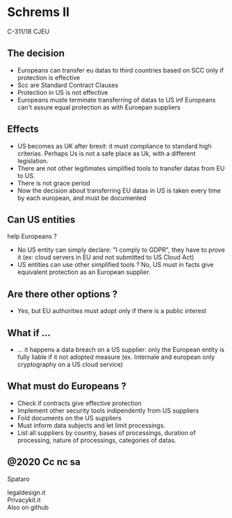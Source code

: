 # Schrems II  
  
C-311/18 CJEU  
  
## The decision  
  
* Europeans can transfer eu datas to third countries based on SCC only if protection is effective  
* Scc are Standard Contract Clauses  
* Protection in US is not effective  
* Europeans muste terminate transferring of datas to US inf Europeans can't assure equal protection as with Euroepan suppliers  
  
## Effects  
  
* US becomes as UK after brexit: it must compliance to standard high criterias. Perhaps Us is not a safe place as Uk, with a different legislation.  
* There are not other legitimates simplified tools to transfer datas from EU to US.  
* There is not grace period  
* Now the decision about transferring EU datas in US is taken every time by each european, and must be documented  
  
## Can US entities   
  
help Europeans ?  
  
* No US entity can simply declare: "I comply to GDPR", they have to prove it (ex: cloud servers in EU and not submitted to US Cloud Act)  
* US entities can use other simplified tools ? No, US must in facts give equivalent protection as an European supplier.  
  
## Are there other options ?  
  
* Yes, but EU authorities must adopt only if there is  a public interest  
  
## What if ...  
  
* ... it happens a data breach on a US supplier: only the European  entity is fully liable if it not adopted measure (ex. Internale and european only cryptography on a US cloud service)  
  
## What must do Europeans ?  
  
* Check if contracts give effective protection  
* Implement other security tools indipendently from US suppliers  
* Fold documents on the US suppliers  
* Must inform data subjects and let limit processings.  
* List all suppliers by country, bases of processings, duration of processing, nature of processings, categories of datas.  
  
## @2020 Cc nc sa   
  
Spataro  
  
legaldesign.it  
Privacykit.it  
Also on github  
  
